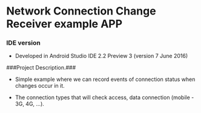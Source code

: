# Network Connection Change Receiver example APP #

### IDE version ###

* Developed in Android Studio IDE 2.2 Preview 3 (version 7 June 2016)

###Project Description.###

* Simple example where we can record events of connection status when changes occur in it.
  
* The connection types that will check access, data connection (mobile - 3G, 4G, ...).
